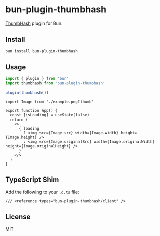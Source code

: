 # bun-plugin-thumbhash

[ThumbHash](https://github.com/evanw/thumbhash) plugin for Bun.

## Install

```bash
bun install bun-plugin-thumbhash
```

## Usage

```ts
import { plugin } from 'bun'
import thumbhash from 'bun-plugin-thumbhash'

plugin(thumbhash())
```

```tsx
import Image from './example.png?thumb'

export function App() {
  const [isLoading] = useState(false)
  return (
    <>
      { loading 
        ? <img src={Image.src} width={Image.width} height={Image.height} />
        : <img src={Image.originalSrc} width={Image.originalWidth} height={Image.originalHeight} />
      }
    </>
  )
}
```

## TypeScript Shim

Add the following to your `.d.ts` file:

```
/// <reference types="bun-plugin-thumbhash/client" />
```

## License

MIT
